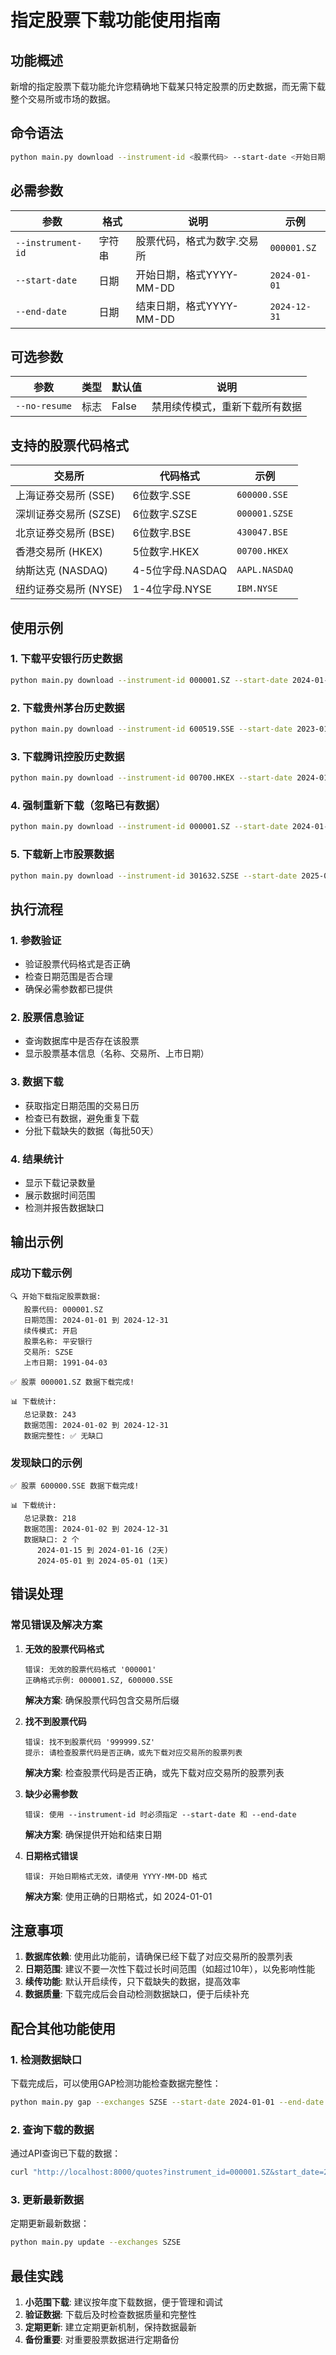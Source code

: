 # 指定股票下载功能使用指南

## 功能概述

新增的指定股票下载功能允许您精确地下载某只特定股票的历史数据，而无需下载整个交易所或市场的数据。

## 命令语法

```bash
python main.py download --instrument-id <股票代码> --start-date <开始日期> --end-date <结束日期>
```

## 必需参数

| 参数 | 格式 | 说明 | 示例 |
|------|------|------|------|
| `--instrument-id` | 字符串 | 股票代码，格式为数字.交易所 | `000001.SZ` |
| `--start-date` | 日期 | 开始日期，格式YYYY-MM-DD | `2024-01-01` |
| `--end-date` | 日期 | 结束日期，格式YYYY-MM-DD | `2024-12-31` |

## 可选参数

| 参数 | 类型 | 默认值 | 说明 |
|------|------|--------|------|
| `--no-resume` | 标志 | False | 禁用续传模式，重新下载所有数据 |

## 支持的股票代码格式

| 交易所 | 代码格式 | 示例 |
|--------|----------|------|
| 上海证券交易所 (SSE) | 6位数字.SSE | `600000.SSE` |
| 深圳证券交易所 (SZSE) | 6位数字.SZSE | `000001.SZSE` |
| 北京证券交易所 (BSE) | 6位数字.BSE | `430047.BSE` |
| 香港交易所 (HKEX) | 5位数字.HKEX | `00700.HKEX` |
| 纳斯达克 (NASDAQ) | 4-5位字母.NASDAQ | `AAPL.NASDAQ` |
| 纽约证券交易所 (NYSE) | 1-4位字母.NYSE | `IBM.NYSE` |

## 使用示例

### 1. 下载平安银行历史数据
```bash
python main.py download --instrument-id 000001.SZ --start-date 2024-01-01 --end-date 2024-12-31
```

### 2. 下载贵州茅台历史数据
```bash
python main.py download --instrument-id 600519.SSE --start-date 2023-01-01 --end-date 2024-12-31
```

### 3. 下载腾讯控股历史数据
```bash
python main.py download --instrument-id 00700.HKEX --start-date 2024-01-01 --end-date 2024-12-31
```

### 4. 强制重新下载（忽略已有数据）
```bash
python main.py download --instrument-id 000001.SZ --start-date 2024-01-01 --end-date 2024-12-31 --no-resume
```

### 5. 下载新上市股票数据
```bash
python main.py download --instrument-id 301632.SZSE --start-date 2025-08-01 --end-date 2025-10-12
```

## 执行流程

### 1. 参数验证
- 验证股票代码格式是否正确
- 检查日期范围是否合理
- 确保必需参数都已提供

### 2. 股票信息验证
- 查询数据库中是否存在该股票
- 显示股票基本信息（名称、交易所、上市日期）

### 3. 数据下载
- 获取指定日期范围的交易日历
- 检查已有数据，避免重复下载
- 分批下载缺失的数据（每批50天）

### 4. 结果统计
- 显示下载记录数量
- 展示数据时间范围
- 检测并报告数据缺口

## 输出示例

### 成功下载示例
```
🔍 开始下载指定股票数据:
   股票代码: 000001.SZ
   日期范围: 2024-01-01 到 2024-12-31
   续传模式: 开启
   股票名称: 平安银行
   交易所: SZSE
   上市日期: 1991-04-03

✅ 股票 000001.SZ 数据下载完成!

📊 下载统计:
   总记录数: 243
   数据范围: 2024-01-02 到 2024-12-31
   数据完整性: ✅ 无缺口
```

### 发现缺口的示例
```
✅ 股票 600000.SSE 数据下载完成!

📊 下载统计:
   总记录数: 218
   数据范围: 2024-01-02 到 2024-12-31
   数据缺口: 2 个
      2024-01-15 到 2024-01-16 (2天)
      2024-05-01 到 2024-05-01 (1天)
```

## 错误处理

### 常见错误及解决方案

1. **无效的股票代码格式**
   ```
   错误: 无效的股票代码格式 '000001'
   正确格式示例: 000001.SZ, 600000.SSE
   ```
   **解决方案**: 确保股票代码包含交易所后缀

2. **找不到股票代码**
   ```
   错误: 找不到股票代码 '999999.SZ'
   提示: 请检查股票代码是否正确，或先下载对应交易所的股票列表
   ```
   **解决方案**: 检查股票代码是否正确，或先下载对应交易所的股票列表

3. **缺少必需参数**
   ```
   错误: 使用 --instrument-id 时必须指定 --start-date 和 --end-date
   ```
   **解决方案**: 确保提供开始和结束日期

4. **日期格式错误**
   ```
   错误: 开始日期格式无效，请使用 YYYY-MM-DD 格式
   ```
   **解决方案**: 使用正确的日期格式，如 2024-01-01

## 注意事项

1. **数据库依赖**: 使用此功能前，请确保已经下载了对应交易所的股票列表
2. **日期范围**: 建议不要一次性下载过长时间范围（如超过10年），以免影响性能
3. **续传功能**: 默认开启续传，只下载缺失的数据，提高效率
4. **数据质量**: 下载完成后会自动检测数据缺口，便于后续补充

## 配合其他功能使用

### 1. 检测数据缺口
下载完成后，可以使用GAP检测功能检查数据完整性：
```bash
python main.py gap --exchanges SZSE --start-date 2024-01-01 --end-date 2024-12-31 --detailed
```

### 2. 查询下载的数据
通过API查询已下载的数据：
```bash
curl "http://localhost:8000/quotes?instrument_id=000001.SZ&start_date=2024-01-01&end_date=2024-12-31"
```

### 3. 更新最新数据
定期更新最新数据：
```bash
python main.py update --exchanges SZSE
```

## 最佳实践

1. **小范围下载**: 建议按年度下载数据，便于管理和调试
2. **验证数据**: 下载后及时检查数据质量和完整性
3. **定期更新**: 建立定期更新机制，保持数据最新
4. **备份重要**: 对重要股票数据进行定期备份